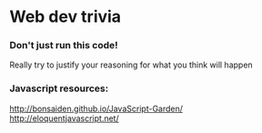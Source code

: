 # Web dev trivia

### Don't just run this code!

Really try to justify your reasoning for what you think will happen

### Javascript resources:

http://bonsaiden.github.io/JavaScript-Garden/  
http://eloquentjavascript.net/